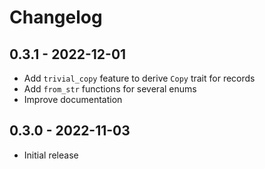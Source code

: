# Changelog

## 0.3.1 - 2022-12-01
- Add `trivial_copy` feature to derive `Copy` trait for records
- Add `from_str` functions for several enums
- Improve documentation

## 0.3.0 - 2022-11-03
- Initial release
